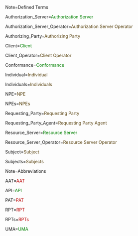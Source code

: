 Note=Defined Terms

Authorization_Server=<font color="green">Authorization Server</font>

Authorization_Server_Operator=<font color="#5B4513">Authorization Server Operator</font>

Authorizing_Party=<font color="#5B4513">Authorizing Party</font>

Client=<font color="green">Client</font>

Client_Operator=<font color="#5B4513">Client Operator</font>

Conformance=<font color="green">Conformance</font>

Individual=<font color="#5B4513">Individual</font>

Individuals=<font color="#5B4513">Individuals</font>

NPE=<font color="#5B4513">NPE</font>

NPEs=<font color="#5B4513">NPEs</font>

Requesting_Party=<font color="#5B4513">Requesting Party</font>

Requesting_Party_Agent=<font color="#5B4513">Requesting Party Agent</font>

Resource_Server=<font color="green">Resource Server</font>

Resource_Server_Operator=<font color="#5B4513">Resource Server Operator</font>

Subject=<font color="#5B4513">Subject</font>

Subjects=<font color="#5B4513">Subjects</font>

Note=Abbreviations

AAT=<font color="#BB0000">AAT</font>

API=<font color="green">API</font>

PAT=<font color="#BB0000">PAT</font>

RPT=<font color="#BB0000">RPT</font>

RPTs=<font color="#BB0000">RPTs</font>

UMA=<font color="green">UMA</font>